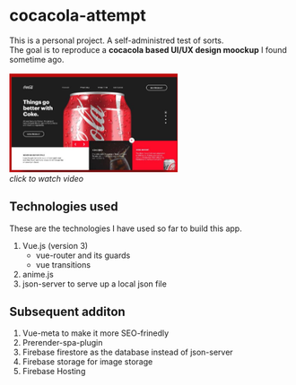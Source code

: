 # cocacola-attempt
This is a personal project. A self-administred test of sorts.<br>
The goal is to reproduce a **cocacola based UI/UX design moockup** I found sometime ago.<br><br>
[<img src="./src/assets/cocacola-attempt-poster-readme.jpg" width="300" alt="watch the video" title="A google drive link">](https://drive.google.com/file/d/1S4czvcU9trv1kTudwhuSrQxUU5hw7qY8/view?usp=sharing)<br>
*click to watch video*


## Technologies used
These are the technologies I have used so far to build this app.
1. Vue.js (version 3)
    * vue-router and its guards
    * vue transitions
2. anime.js
3. json-server to serve up a local json file

## Subsequent additon
1. Vue-meta to make it more SEO-frinedly
2. Prerender-spa-plugin
3. Firebase firestore as the database instead of json-server
4. Firebase storage for image storage
5. Firebase Hosting
